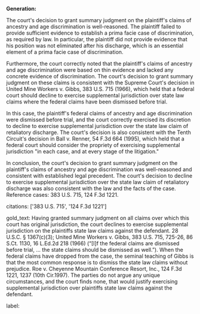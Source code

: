 **Generation:**


The court's decision to grant summary judgment on the plaintiff's claims of ancestry and age discrimination is well-reasoned. The plaintiff failed to provide sufficient evidence to establish a prima facie case of discrimination, as required by law. In particular, the plaintiff did not provide evidence that his position was not eliminated after his discharge, which is an essential element of a prima facie case of discrimination.

Furthermore, the court correctly noted that the plaintiff's claims of ancestry and age discrimination were based on thin evidence and lacked any concrete evidence of discrimination. The court's decision to grant summary judgment on these claims is consistent with the Supreme Court's decision in United Mine Workers v. Gibbs, 383 U.S. 715 (1966), which held that a federal court should decline to exercise supplemental jurisdiction over state law claims where the federal claims have been dismissed before trial.

In this case, the plaintiff's federal claims of ancestry and age discrimination were dismissed before trial, and the court correctly exercised its discretion to decline to exercise supplemental jurisdiction over the state law claim of retaliatory discharge. The court's decision is also consistent with the Tenth Circuit's decision in Ball v. Renner, 54 F.3d 664 (1995), which held that a federal court should consider the propriety of exercising supplemental jurisdiction "in each case, and at every stage of the litigation."

In conclusion, the court's decision to grant summary judgment on the plaintiff's claims of ancestry and age discrimination was well-reasoned and consistent with established legal precedent. The court's decision to decline to exercise supplemental jurisdiction over the state law claim of retaliatory discharge was also consistent with the law and the facts of the case. Reference cases: 383 U.S. 715, 124 F.3d 1221.

citations: ['383 U.S. 715', '124 F.3d 1221']

gold_text: Having granted summary judgment on all claims over which this court has original jurisdiction, the court declines to exercise supplemental jurisdiction on the plaintiffs state law claims against the defendant. 28 U.S.C. § 1367(c)(3); United Mine Workers v. Gibbs, 383 U.S. 715, 725-26, 86 S.Ct. 1130, 16 L.Ed.2d 218 (1966) (“[I]f the federal claims are dismissed before trial, ... the state claims should be dismissed as well.”). When the federal claims have dropped from the case, the seminal teaching of Gibbs is that the most common response is to dismiss the state law claims without prejudice. Roe v. Cheyenne Mountain Conference Resort, Inc., 124 F.3d 1221, 1237 (10th Cir.1997). The parties do not argue any unique circumstances, and the court finds none, that would justify exercising supplemental jurisdiction over plaintiffs state law claims against the defendant.

label: 